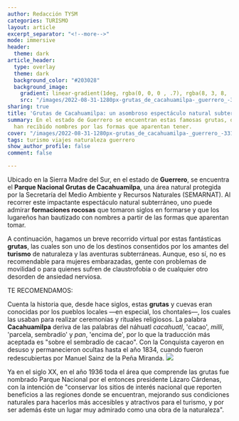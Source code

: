 ```yaml
---
author: Redacción TYSM
categories: TURISMO
layout: article
excerpt_separator: "<!--more-->"
mode: immersive
header:
  theme: dark
article_header:
  type: overlay
  theme: dark
  background_color: "#203028"
  background_image:
    gradient: linear-gradient(1deg, rgba(0, 0, 0 , .7), rgba(8, 3, 8, .9))
    src: "/images/2022-08-31-1280px-grutas_de_cacahuamilpa-_guerrero_-33165502951.jpeg"
sharing: true
title: 'Grutas de Cacahuamilpa: un asombroso espectáculo natural subterráneo'
summary: En el estado de Guerrero se encuentran estas famosas grutas, donde las escalactitas
  han recibido nombres por las formas que aparentan tener.
cover: "/images/2022-08-31-1280px-grutas_de_cacahuamilpa-_guerrero_-33165502951.jpeg"
tags: turismo viajes naturaleza guerrero
show_author_profile: false
comment: false

---
```

Ubicado en la Sierra Madre del Sur, en el estado de **Guerrero**, se encuentra el **Parque Nacional Grutas de Cacahuamilpa**, una área natural protegida por la Secretaría del Medio Ambiente y Recursos Naturales (SEMARNAT). Al recorrer este impactante espectáculo natural subterráneo, uno puede admirar **formaciones rocosas** que tomaron siglos en formarse y que los lugareños han bautizado con nombres a partir de las formas que aparentan tomar.

A continuación, hagamos un breve recorrido virtual por estas fantásticas **grutas**, las cuales son uno de los destinos consentidos por los amantes del **turismo** de naturaleza y las aventuras subterráneas. Aunque, eso sí, no es recomendable para mujeres embarazadas, gente con problemas de movilidad o para quienes sufren de claustrofobia o de cualquier otro desorden de ansiedad nerviosa.

TE RECOMENDAMOS:

Cuenta la historia que, desde hace siglos, estas **grutas** y cuevas eran conocidas por los pueblos locales —en especial, los chontales—, los cuales las usaban para realizar ceremonias y rituales religiosos. La palabra **Cacahuamilpa** deriva de las palabras del náhuatl _cacahuatl_, 'cacao', _milli_, 'parcela, sembradío' y _pan_, 'encima de', por lo que la traducción más aceptada es "sobre el sembradío de cacao". Con la Conquista cayeron en desuso y permanecieron ocultas hasta el año 1834, cuando fueron redescubiertas por Manuel Sainz de la Peña Miranda. ![](https://upload.wikimedia.org/wikipedia/commons/thumb/9/98/Grutas_de_Cacahumilpa_%282489182738%29.jpg/1024px-Grutas_de_Cacahumilpa_%282489182738%29.jpg)

Ya en el siglo XX, en el año 1936 toda el área que comprende las grutas fue nombrado Parque Nacional por el entonces presidente Lázaro Cárdenas, con la intención de "conservar los sitios de interés nacional que reporten beneficios a las regiones donde se encuentran, mejorando sus condiciones naturales para hacerlos más accesibles y atractivos para el turismo, y por ser además éste un lugar muy admirado como una obra de la naturaleza". 
